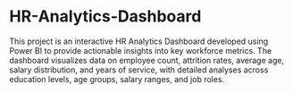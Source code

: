 # HR-Analytics-Dashboard
This project is an interactive HR Analytics Dashboard developed using Power BI to provide actionable insights into key workforce metrics. The dashboard visualizes data on employee count, attrition rates, average age, salary distribution, and years of service, with detailed analyses across education levels, age groups, salary ranges, and job roles.
